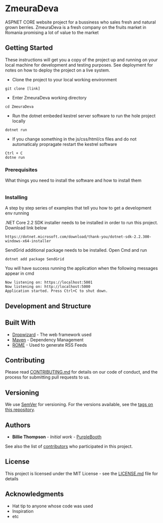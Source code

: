 # ZmeuraDeva
ASPNET CORE website project for a bussiness who sales fresh and natural grown berries. ZmeuraDeva is a fresh company on the fruits market in Romania promising a lot of value to the market 

## Getting Started


These instructions will get you a copy of the project up and running on your local machine for development and testing purposes. See deployment for notes on how to deploy the project on a live system.
- Clone the project to your local working environment
```
git clone [link]
```
- Enter ZmeuraDeva working directory
```
cd ZmeuraDeva
```
- Run the dotnet embeded kestrel server software to run the hole project locally
```
dotnet run
```
- If you change something in the js/css/html/cs files and do not automaticaly propragate restart the kestrel software
```
Ctrl + C
dotne run
```

### Prerequisites

What things you need to install the software and how to install them

```

```

### Installing

A step by step series of examples that tell you how to get a development env running

.NET Core 2.2 SDK installer needs to be installed in order to run this project. Download link below

```
https://dotnet.microsoft.com/download/thank-you/dotnet-sdk-2.2.300-windows-x64-installer
```
SendGrid additional package needs to be installed. Open Cmd and run

```
dotnet add package SendGrid
```


You will have success running the application when the following messages appear in cmd

```
Now listening on: https://localhost:5001
Now listening on: http://localhost:5000
Application started. Press Ctrl+C to shut down.
```

## Development and Structure



## Built With

* [Dropwizard](http://www.dropwizard.io/1.0.2/docs/) - The web framework used
* [Maven](https://maven.apache.org/) - Dependency Management
* [ROME](https://rometools.github.io/rome/) - Used to generate RSS Feeds

## Contributing

Please read [CONTRIBUTING.md](https://gist.github.com/PurpleBooth/b24679402957c63ec426) for details on our code of conduct, and the process for submitting pull requests to us.

## Versioning

We use [SemVer](http://semver.org/) for versioning. For the versions available, see the [tags on this repository](https://github.com/your/project/tags). 

## Authors

* **Billie Thompson** - *Initial work* - [PurpleBooth](https://github.com/PurpleBooth)

See also the list of [contributors](https://github.com/your/project/contributors) who participated in this project.

## License

This project is licensed under the MIT License - see the [LICENSE.md](LICENSE.md) file for details

## Acknowledgments

* Hat tip to anyone whose code was used
* Inspiration
* etc
